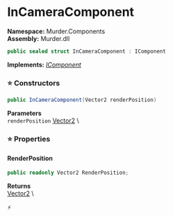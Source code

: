 # InCameraComponent

**Namespace:** Murder.Components \
**Assembly:** Murder.dll

```csharp
public sealed struct InCameraComponent : IComponent
```

**Implements:** _[IComponent](../../Bang/Components/IComponent.html)_

### ⭐ Constructors
```csharp
public InCameraComponent(Vector2 renderPosition)
```

**Parameters** \
`renderPosition` [Vector2](https://learn.microsoft.com/en-us/dotnet/api/System.Numerics.Vector2?view=net-7.0) \

### ⭐ Properties
#### RenderPosition
```csharp
public readonly Vector2 RenderPosition;
```

**Returns** \
[Vector2](https://learn.microsoft.com/en-us/dotnet/api/System.Numerics.Vector2?view=net-7.0) \


⚡